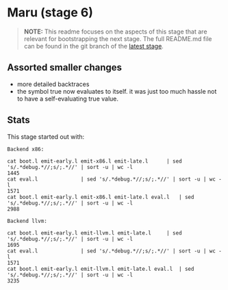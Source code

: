 # Maru (stage 6)

> **NOTE:** This readme focuses on the aspects of this stage that are relevant for bootstrapping the next stage.
> The full README.md file can be found in the git branch of the [latest stage](https://github.com/attila-lendvai/maru/).

## Assorted smaller changes
 - more detailed backtraces
 - the symbol true now evaluates to itself. it was just too much hassle not to have a self-evaluating true value.

## Stats

This stage started out with:
```
Backend x86:

cat boot.l emit-early.l emit-x86.l emit-late.l		| sed 's/.*debug.*//;s/;.*//' | sort -u | wc -l
1445
cat eval.l				| sed 's/.*debug.*//;s/;.*//' | sort -u | wc -l
1571
cat boot.l emit-early.l emit-x86.l emit-late.l eval.l	| sed 's/.*debug.*//;s/;.*//' | sort -u | wc -l
2988

Backend llvm:

cat boot.l emit-early.l emit-llvm.l emit-late.l		| sed 's/.*debug.*//;s/;.*//' | sort -u | wc -l
1695
cat eval.l				| sed 's/.*debug.*//;s/;.*//' | sort -u | wc -l
1571
cat boot.l emit-early.l emit-llvm.l emit-late.l eval.l	| sed 's/.*debug.*//;s/;.*//' | sort -u | wc -l
3235
```

